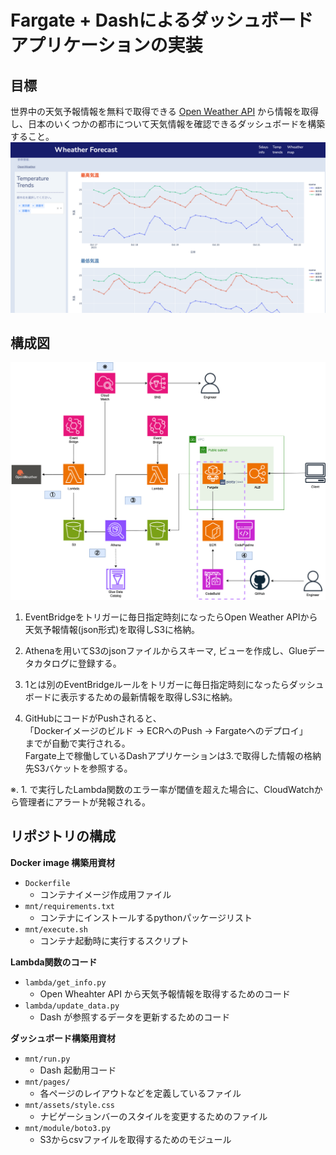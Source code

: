 # Fargate + Dashによるダッシュボードアプリケーションの実装

## 目標
世界中の天気予報情報を無料で取得できる [Open Weather API](https://openweathermap.org/) から情報を取得し、日本のいくつかの都市について天気情報を確認できるダッシュボードを構築すること。
<img src="./images/dash_image.png">
  
## 構成図
<img src="./images/dash_app.drawio.png">

1. EventBridgeをトリガーに毎日指定時刻になったらOpen Weather APIから天気予報情報(json形式)を取得しS3に格納。

2. Athenaを用いてS3のjsonファイルからスキーマ, ビューを作成し、Glueデータカタログに登録する。

3. 1とは別のEventBridgeルールをトリガーに毎日指定時刻になったらダッシュボードに表示するための最新情報を取得しS3に格納。

4. GitHubにコードがPushされると、  
「Dockerイメージのビルド → ECRへのPush → Fargateへのデプロイ」  
までが自動で実行される。  
Fargate上で稼働しているDashアプリケーションは3.で取得した情報の格納先S3バケットを参照する。

※. 1. で実行したLambda関数のエラー率が閾値を超えた場合に、CloudWatchから管理者にアラートが発報される。



## リポジトリの構成
**Docker image 構築用資材**  
* `Dockerfile`
  * コンテナイメージ作成用ファイル
* `mnt/requirements.txt`
  * コンテナにインストールするpythonパッケージリスト
* `mnt/execute.sh`  
  * コンテナ起動時に実行するスクリプト

**Lambda関数のコード**
* `lambda/get_info.py`
  * Open Wheahter API から天気予報情報を取得するためのコード
* `lambda/update_data.py`
  * Dash が参照するデータを更新するためのコード

**ダッシュボード構築用資材**
* `mnt/run.py`
  * Dash 起動用コード
* `mnt/pages/`  
  * 各ページのレイアウトなどを定義しているファイル
* `mnt/assets/style.css`
  * ナビゲーションバーのスタイルを変更するためのファイル
* `mnt/module/boto3.py` 
  * S3からcsvファイルを取得するためのモジュール
